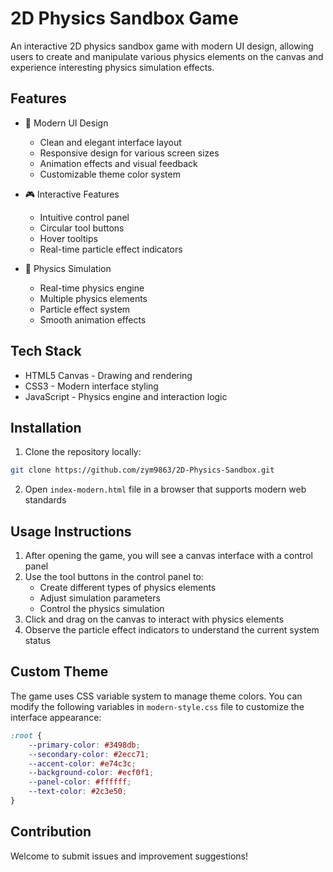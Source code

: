 # 2D Physics Sandbox Game

An interactive 2D physics sandbox game with modern UI design, allowing users to create and manipulate various physics elements on the canvas and experience interesting physics simulation effects.

## Features

- 🎨 Modern UI Design
  - Clean and elegant interface layout
  - Responsive design for various screen sizes
  - Animation effects and visual feedback
  - Customizable theme color system

- 🎮 Interactive Features
  - Intuitive control panel
  - Circular tool buttons
  - Hover tooltips
  - Real-time particle effect indicators

- 🔧 Physics Simulation
  - Real-time physics engine
  - Multiple physics elements
  - Particle effect system
  - Smooth animation effects

## Tech Stack

- HTML5 Canvas - Drawing and rendering
- CSS3 - Modern interface styling
- JavaScript - Physics engine and interaction logic

## Installation

1. Clone the repository locally:
```bash
git clone https://github.com/zym9863/2D-Physics-Sandbox.git
```

2. Open `index-modern.html` file in a browser that supports modern web standards

## Usage Instructions

1. After opening the game, you will see a canvas interface with a control panel
2. Use the tool buttons in the control panel to:
   - Create different types of physics elements
   - Adjust simulation parameters
   - Control the physics simulation
3. Click and drag on the canvas to interact with physics elements
4. Observe the particle effect indicators to understand the current system status

## Custom Theme

The game uses CSS variable system to manage theme colors. You can modify the following variables in `modern-style.css` file to customize the interface appearance:

```css
:root {
    --primary-color: #3498db;
    --secondary-color: #2ecc71;
    --accent-color: #e74c3c;
    --background-color: #ecf0f1;
    --panel-color: #ffffff;
    --text-color: #2c3e50;
}
```

## Contribution

Welcome to submit issues and improvement suggestions!